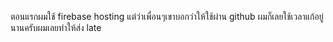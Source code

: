 ตอนแรกผมใช้ firebase hosting แต่ว่าเพื่อนๆเขาบอกว่าให้ใช้ผ่าน github ผมก็เลยใช้เวลาแก้อยู่นานครับผมเลยทำให้ส่ง late
